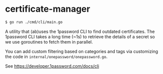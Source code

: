 # certificate-manager

```bash
$ go run ./cmd/cli/main.go
```

A utility that (ab)uses the 1password CLI to find outdated certificates.
The 1password CLI takes a long time (~1s) to retrieve the details of a secret so we use goroutines to fetch them in parallel.

You can add custom filtering based on categories and tags via customizing the code in `internal/onepassword/onepassword.go`.

See https://developer.1password.com/docs/cli
